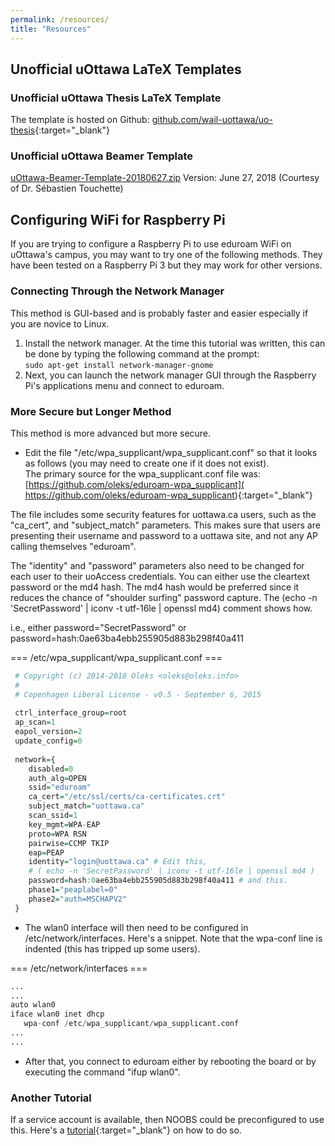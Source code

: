 ```yaml
---
permalink: /resources/
title: "Resources"
---
```




## Unofficial uOttawa LaTeX Templates

### Unofficial uOttawa Thesis LaTeX Template

The template is hosted on Github: [github.com/wail-uottawa/uo-thesis](https://github.com/wail-uottawa/uo-thesis){:target="_blank"}

### Unofficial uOttawa Beamer Template

[uOttawa-Beamer-Template-20180627.zip](/files/uOttawa-Beamer-Template-20180627.zip) Version: June 27, 2018 (Courtesy of Dr. Sébastien Touchette)

## Configuring WiFi for Raspberry Pi

If you are trying to configure a Raspberry Pi to use eduroam WiFi on uOttawa's campus, you may want to try one of the following methods. They have been tested on a Raspberry Pi 3 but they may work for other versions. 

### Connecting Through the Network Manager

This method is GUI-based and is probably faster and easier especially if you are novice to Linux.

1. Install the network manager. At the time this tutorial was written, this can be done by typing the following command at the prompt:  
`sudo apt-get install network-manager-gnome`
2. Next, you can launch the network manager GUI through the Raspberry Pi's applications menu and connect to eduroam.

### More Secure but Longer Method

This method is more advanced but more secure.

- Edit the file "/etc/wpa_supplicant/wpa_supplicant.conf" so that it looks as follows (you may need to create one if it does not exist).   
The primary source for the wpa_supplicant.conf file was: [https://github.com/oleks/eduroam-wpa_supplicant]( https://github.com/oleks/eduroam-wpa_supplicant){:target="_blank"} 

The file includes some security features for uottawa.ca users, such as the "ca_cert", and "subject_match" parameters.  This makes sure that users are presenting their username and password to a uottawa site, and not any AP calling themselves "eduroam".

The "identity" and "password" parameters also need to be changed for each user to their uoAccess credentials.  You can either use the cleartext password or the md4 hash.  The md4 hash would be preferred since it reduces the chance of "shoulder surfing" password capture. The (echo -n 'SecretPassword' \| iconv -t utf-16le \| openssl md4) comment shows how.

i.e., either password="SecretPassword" or password=hash:0ae63ba4ebb255905d883b298f40a411 

=== /etc/wpa_supplicant/wpa_supplicant.conf ===

```r
 # Copyright (c) 2014-2018 Oleks <oleks@oleks.info> 
 # 
 # Copenhagen Liberal License - v0.5 - September 6, 2015 
 
 ctrl_interface_group=root 
 ap_scan=1 
 eapol_version=2 
 update_config=0 
 
 network={ 
    disabled=0 
    auth_alg=OPEN 
    ssid="eduroam" 
    ca_cert="/etc/ssl/certs/ca-certificates.crt" 
    subject_match="uottawa.ca" 
    scan_ssid=1 
    key_mgmt=WPA-EAP 
    proto=WPA RSN 
    pairwise=CCMP TKIP 
    eap=PEAP 
    identity="login@uottawa.ca" # Edit this, 
    # ( echo -n 'SecretPassword' | iconv -t utf-16le | openssl md4 ) 
    password=hash:0ae63ba4ebb255905d883b298f40a411 # and this. 
    phase1="peaplabel=0" 
    phase2="auth=MSCHAPV2" 
 } 
```

- The wlan0 interface will then need to be configured in /etc/network/interfaces.  Here's a snippet.  Note that the wpa-conf line is indented (this has tripped up some users).
 

 === /etc/network/interfaces ===
 
 ```r
 ... 
 ...
 auto wlan0 
 iface wlan0 inet dhcp 
    wpa-conf /etc/wpa_supplicant/wpa_supplicant.conf 
 ... 
 ...
 ```

- After that, you connect to eduroam either by rebooting the board or by executing the command "ifup wlan0".


### Another Tutorial

If a service account is available, then NOOBS could be preconfigured to use this. Here's a [tutorial]( https://learn.pimoroni.com/tutorial/sandyj/setting-up-a-headless-pi){:target="_blank"} on how to do so. 
